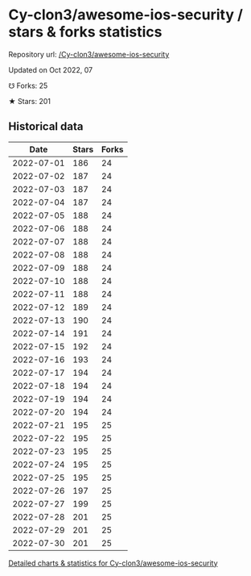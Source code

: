 # Cy-clon3/awesome-ios-security / stars & forks statistics

Repository url: [/Cy-clon3/awesome-ios-security](https://github.com/Cy-clon3/awesome-ios-security)

Updated on Oct 2022, 07

☋ Forks: 25

★ Stars: 201

## Historical data
| Date | Stars | Forks |
|------|-------|-------|
| 2022-07-01 | 186 | 24 | 
| 2022-07-02 | 187 | 24 | 
| 2022-07-03 | 187 | 24 | 
| 2022-07-04 | 187 | 24 | 
| 2022-07-05 | 188 | 24 | 
| 2022-07-06 | 188 | 24 | 
| 2022-07-07 | 188 | 24 | 
| 2022-07-08 | 188 | 24 | 
| 2022-07-09 | 188 | 24 | 
| 2022-07-10 | 188 | 24 | 
| 2022-07-11 | 188 | 24 | 
| 2022-07-12 | 189 | 24 | 
| 2022-07-13 | 190 | 24 | 
| 2022-07-14 | 191 | 24 | 
| 2022-07-15 | 192 | 24 | 
| 2022-07-16 | 193 | 24 | 
| 2022-07-17 | 194 | 24 | 
| 2022-07-18 | 194 | 24 | 
| 2022-07-19 | 194 | 24 | 
| 2022-07-20 | 194 | 24 | 
| 2022-07-21 | 195 | 25 | 
| 2022-07-22 | 195 | 25 | 
| 2022-07-23 | 195 | 25 | 
| 2022-07-24 | 195 | 25 | 
| 2022-07-25 | 195 | 25 | 
| 2022-07-26 | 197 | 25 | 
| 2022-07-27 | 199 | 25 | 
| 2022-07-28 | 201 | 25 | 
| 2022-07-29 | 201 | 25 | 
| 2022-07-30 | 201 | 25 | 


[Detailed charts & statistics for Cy-clon3/awesome-ios-security](https://reviewgithub.com/rep/Cy-clon3/awesome-ios-security)
